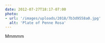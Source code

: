 ```yaml
---
date: 2012-07-27T18:17-07:00
photo:
- url: '/images/uploads/2018/7b3d9558a0.jpg'
  alt: 'Plate of Penne Rosa'
---
```

Mmmmm
